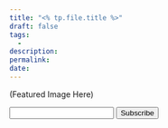```yaml
---
title: "<% tp.file.title %>"
draft: false
tags:
  -
description: 
permalink: 
date:
---
```

(Featured Image Here)

<form
action="https://buttondown.com/api/emails/embed-subscribe/techandconsequence"
method="post"
target="popupwindow"
onSubmit="window.open('https://buttondown.com/techandconsequence', 'popupwindow')"
class="embeddable-buttondown-form"
>
<input type="email" name="email" id="bd-email" />
<input type="submit" value="Subscribe" />
</form>
